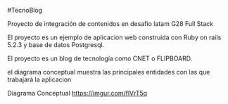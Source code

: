 #TecnoBlog

Proyecto de integración de contenidos en desafio latam G28 Full Stack

El proyecto es un ejemplo de aplicacion web construida con Ruby on rails 5.2.3 y base de datos Postgresql.

El proyecto es un blog de tecnología como CNET o FLIPBOARD.

el diagrama conceptual muestra las principales entidades con las que trabajará la aplicacion

Diagrama Conceptual
https://imgur.com/flVrT5q
